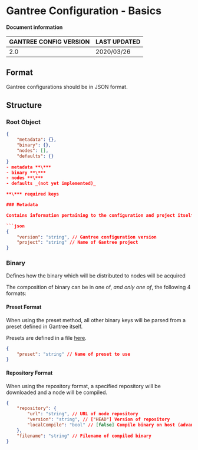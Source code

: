 # Gantree Configuration - Basics

**Document information**

| GANTREE CONFIG VERSION | LAST UPDATED |
| ---------------------- | ------------ |
| 2.0                    | 2020/03/26   |

## Format

Gantree configurations should be in JSON format.

## Structure



### Root Object

```json
{
    "metadata": {},
    "binary": {},
    "nodes": [],
    "defaults": {}
}
- metadata **\***
- binary **\***
- nodes **\***
- defaults _(not yet implemented)_

**\*** required keys

### Metadata

Contains information pertaining to the configuration and project itself

```json
{
    "version": "string", // Gantree configuration version
    "project": "string" // Name of Gantree project
}
```

### Binary

Defines how the binary which will be distributed to nodes will be acquired

The composition of binary can be in one of, _and only one of_, the following 4 formats:

#### Preset Format

When using the preset method, all other binary keys will be parsed from a preset defined in Gantree itself.

Presets are defined in a file [here](src/../../../src/static_data/binary_presets.json).

```json
{
    "preset": "string" // Name of preset to use
}
```

#### Repository Format

When using the repository format, a specified repository will be downloaded and a node will be compiled.

```json
{
    "repository": {
        "url": "string", // URL of node repository
        "version": "string", // ["HEAD"] Version of repository
        "localCompile": "bool" // [false] Compile binary on host (advanced)
    },
    "filename": "string" // Filename of compiled binary
}
```
